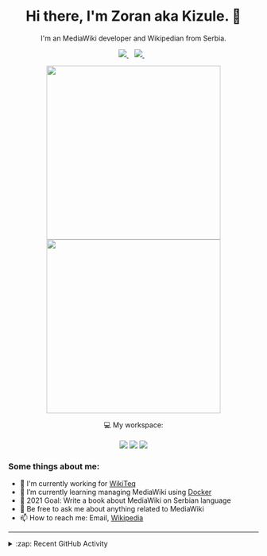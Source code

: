 <h1 align="center">
Hi there, I'm Zoran aka Kizule. 👋
</h1>

<p align="center">
I'm an MediaWiki developer and Wikipedian from Serbia.
</p>

<p align="center">

  <a href="https://www.linkedin.com/in/zoran-dori-85707a216/">
    <img src="https://img.shields.io/badge/linkedin-%230077B5.svg?&style=for-the-badge&logo=linkedin&logoColor=white" />
  </a>&nbsp;&nbsp;
  <a href="https://instagram.com/iamkizule">
    <img src="https://img.shields.io/badge/instagram-%23E4405F.svg?&style=for-the-badge&logo=instagram&logoColor=white" />        
  </a>&nbsp;&nbsp;

</p>

<p align='center'>
  <a href="#"><img src="https://github-readme-stats.vercel.app/api?username=kizule&show_icons=true&count_private=true&theme=dark" width="350"></a>
  <br>
  <a href="#"><img src="https://github-readme-stats.vercel.app/api/top-langs/?username=kizule&count_private=true&theme=dark" width="350"></a>
</p>

<p align="center">
  💻 My workspace:<br/><br/>
  <img src="https://img.shields.io/badge/windows-%230078D6.svg?&style=for-the-badge&logo=windows&logoColor=white" />
  <img src="https://img.shields.io/badge/amd-ryzen%20%205%203500u-%230071C5.svg?&style=for-the-badge&logo=amd&logoColor=white" />
  <img src="https://img.shields.io/badge/RAM-8GB-%230071C5.svg?&style=for-the-badge&logoColor=white" />
</p>

### Some things about me:

* 💼 I'm currently working for [WikiTeq](https://wikiteq.com)
* 🌱 I’m currently learning managing MediaWiki using [Docker](https://docker.com)
* 🥅 2021 Goal: Write a book about MediaWiki on Serbian language
* 💬 Be free to ask me about anything related to MediaWiki
* 📫 How to reach me: Email, [Wikipedia](https://en.wikipedia.org/wiki/User_talk:Kizule)

---
<details>
  <summary>:zap: Recent GitHub Activity</summary>

<!--RECENT_ACTIVITY:start-->
1. 🎉 Merged PR [#73](https://github.com/kizule/hacktoberfest-2021/pull/73) in [kizule/hacktoberfest-2021](https://github.com/kizule/hacktoberfest-2021)
2. 🎉 Merged PR [#72](https://github.com/kizule/hacktoberfest-2021/pull/72) in [kizule/hacktoberfest-2021](https://github.com/kizule/hacktoberfest-2021)
3. 🎉 Merged PR [#69](https://github.com/kizule/hacktoberfest-2021/pull/69) in [kizule/hacktoberfest-2021](https://github.com/kizule/hacktoberfest-2021)
4. 🎉 Merged PR [#68](https://github.com/kizule/hacktoberfest-2021/pull/68) in [kizule/hacktoberfest-2021](https://github.com/kizule/hacktoberfest-2021)
5. ❌ Closed PR [#67](https://github.com/kizule/hacktoberfest-2021/pull/67) in [kizule/hacktoberfest-2021](https://github.com/kizule/hacktoberfest-2021)
<!--RECENT_ACTIVITY:end-->
<!--RECENT_ACTIVITY:last_update-->
Last Updated: Sunday, October 3rd, 2021, 12:26:12 PM
<!--RECENT_ACTIVITY:last_update_end-->

</details>
